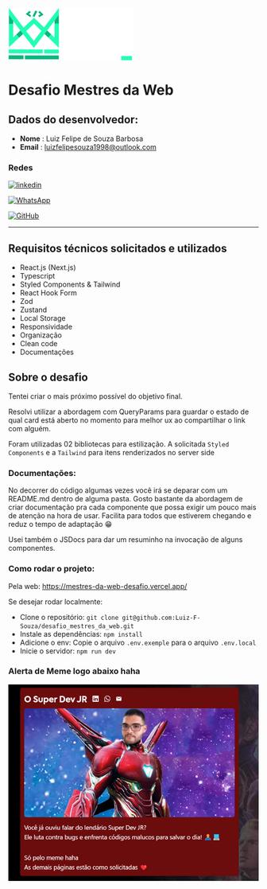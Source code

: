 ![Logo da empresa Mestres da Web](/src/assets/logo_mestres_da_web.svg)

# Desafio Mestres da Web

## Dados do desenvolvedor:

- **Nome** : Luiz Felipe de Souza Barbosa
- **Email** : luizfelipesouza1998@outlook.com

### Redes

[![linkedin](https://img.shields.io/badge/LinkedIn-0077B5?style=for-the-badge&logo=linkedin&logoColor=white)](https://www.linkedin.com/in/lf-souza98/)

[![WhatsApp](https://img.shields.io/badge/WhatsApp-25D366?style=for-the-badge&logo=whatsapp&logoColor=white)](https://wa.me/5522998906871)

[![GitHub](https://img.shields.io/badge/GitHub-100000?style=for-the-badge&logo=github&logoColor=white)](https://github.com/Luiz-F-Souza)

---

## Requisitos técnicos solicitados e utilizados
- React.js (Next.js)
- Typescript
- Styled Components & Tailwind
- React Hook Form
- Zod
- Zustand
- Local Storage
- Responsividade
- Organização
- Clean code
- Documentações

## Sobre o desafio

Tentei criar o mais próximo possível do objetivo final.

Resolvi utilizar a abordagem com QueryParams para guardar o estado de qual card está aberto no momento para melhor ux ao compartilhar o link com alguém. 

Foram utilizadas 02 bibliotecas para estilização.
A solicitada `Styled Components` e a `Tailwind` para itens renderizados no server side

### Documentações:

No decorrer do código algumas vezes você irá se deparar com um README.md dentro de alguma pasta.
Gosto bastante da abordagem de criar documentação pra cada componente que possa exigir um pouco mais de atenção na hora de usar. Facilita para todos que estiverem chegando e reduz o tempo de adaptação 😁

Usei também o JSDocs para dar um resuminho na invocação de alguns componentes.

### Como rodar o projeto:

Pela web: https://mestres-da-web-desafio.vercel.app/

Se desejar rodar localmente:

- Clone o repositório: `git clone git@github.com:Luiz-F-Souza/desafio_mestres_da_web.git`
- Instale as dependências: `npm install`
- Adicione o env: Copie o arquivo `.env.exemple` para o arquivo `.env.local`
- Inicie o servidor: `npm run dev`

### Alerta de Meme logo abaixo haha

![O super dev JR](./src/assets/meme.png)
